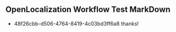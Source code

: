 ## OpenLocalization Workflow Test MarkDown
* 48f26cbb-d506-4764-8419-4c03bd3ff6a8 
thanks!<!--HONumber=Mar16_HO4-->
